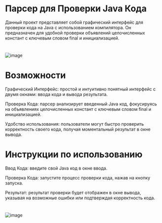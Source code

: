 # Парсер для Проверки Java Кода
Данный проект представляет собой графический интерфейс для проверки кода на Java с использованием компилятора. Он предназначен для удобной проверки объявлений целочисленных констант с ключевым словом final и инициализацией.
#
![image](https://github.com/KolidovIvaN/Parser/assets/142989039/2850f00d-9704-45b8-b900-af9fd18aea95)
#
# Возможности
Графический Интерфейс: простой и интуитивно понятный интерфейс с двумя окнами: ввода кода и вывода результата.

Проверка Кода: парсер анализирует введенный Java код, фокусируясь на объявлениях целочисленных констант с ключевым словом final и инициализацией.

Удобство использования: пользователи могут быстро проверить корректность своего кода, получая моментальный результат в окне вывода.
#
# Инструкции по использованию
Ввод Кода: введите свой Java код в окне ввода.

Проверка Кода: запустите процесс проверки кода, нажав на кнопку запуска.

Результат: результат проверки будет отображен в окне вывода, указывая на возможные ошибки или подтверждая корректность кода.
#
![image](https://github.com/KolidovIvaN/Parser/assets/142989039/8de11651-2000-4c41-be3b-5291f3dead8d)
#

